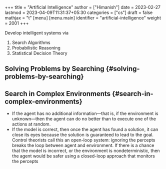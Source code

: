 +++
title = "Artificial Intelligence"
author = ["Himanish"]
date = 2023-02-27
lastmod = 2023-04-09T11:31:37+05:30
categories = ["cs"]
draft = false
mathjax = "t"
[menu]
  [menu.main]
    identifier = "artificial-intelligence"
    weight = 2001
+++

Develop intelligent systems via

1.  Search Algorithms
2.  Probabilistic Reasoning
3.  Statistical Decision Theory


## Solving Problems by Searching {#solving-problems-by-searching}


## Search in Complex Environments {#search-in-complex-environments}

-   If the agent has no additional information—that is, if the environment is unknown—then the agent can do no better than to execute one of the actions at random.
-   If the model is correct, then once the agent has found a solution, it can close its eyes because the solution is guaranteed to lead to the goal. Control theorists call this an open-loop system: ignoring the percepts breaks the loop between agent and environment. If there is a chance that the model is incorrect, or the environment is nondeterministic, then the agent would be safer using a closed-loop approach that monitors the percepts
